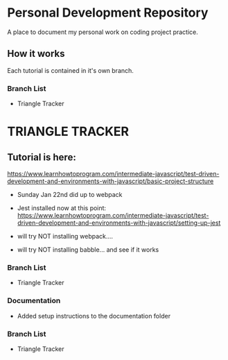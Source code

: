 # Personal Development Repository

A place to document my personal work on coding project practice.

## How it works
Each tutorial is contained in it's own branch.  

### Branch List
- Triangle Tracker
# TRIANGLE TRACKER 

## Tutorial is here:
https://www.learnhowtoprogram.com/intermediate-javascript/test-driven-development-and-environments-with-javascript/basic-project-structure

- Sunday Jan 22nd did up to webpack

- Jest installed now at this point:
https://www.learnhowtoprogram.com/intermediate-javascript/test-driven-development-and-environments-with-javascript/setting-up-jest

- will try NOT installing webpack....
- will try NOT installing babble... and see if it works


### Branch List
- Triangle Tracker

### Documentation
- Added setup instructions to the documentation folder
### Branch List
- Triangle Tracker